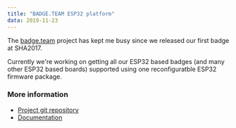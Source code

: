 ```yaml
---
title: "BADGE.TEAM ESP32 platform"
data: 2019-11-23
---
```


The [badge.team](https://badge.team) project has kept me busy since we released our first badge at SHA2017.

Currently we're working on getting all our ESP32 based badges (and many other ESP32 based boards) supported using one reconfiguratble ESP32 firmware package.

### More information

 - [Project git repository](https://github.com/badgeteam/esp32-platform-firmware)
 - [Documentation](https://docs.badge.team/)
